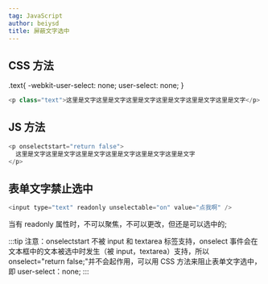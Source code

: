 ```yaml
---
tag: JavaScript
author: beiysd
title: 屏蔽文字选中
---
```


## CSS 方法

.text{
-webkit-user-select: none;
user-select: none;
}

```js
<p class="text">这里是文字这里是文字这里是文字这里是文字这里是文字这里是文字</p>
```

## JS 方法

```js
<p onselectstart="return false">
  这里是文字这里是文字这里是文字这里是文字这里是文字这里是文字
</p>
```

## 表单文字禁止选中

```js
<input type="text" readonly unselectable="on" value="点我啊" />
```

当有 readonly 属性时，不可以聚焦，不可以更改，但还是可以选中的;

:::tip
注意：onselectstart 不被 input 和 textarea 标签支持，onselect 事件会在文本框中的文本被选中时发生（被 input，textarea）支持，所以 onselect="return false;"并不会起作用，可以用 CSS 方法来阻止表单文字选中，即 user-select：none;
:::
